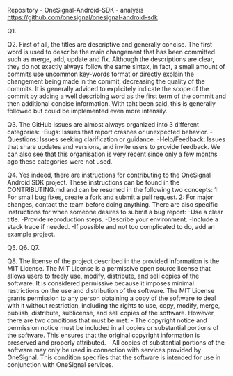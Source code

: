 Repository - OneSignal-Android-SDK - analysis
https://github.com/onesignal/onesignal-android-sdk

Q1.

Q2. First of all, the titles are descriptive and generally concise. The first word is used to describe the main changement that has been committed such as merge, add, update and fix. Although the descriptions are clear, they do not exactly always follow the same sintax, in fact, a small amount of commits use uncommon key-words format or directly explain the changement being made in the commit, decreasing the quality of the commits. It is generally adviced to explicitely indicate the scope of the commit by adding a well describing word as the first term of the commit and then additional concise information. With taht been said, this is generally followed but could be implemented even more intensily.

Q3. The GitHub issues are almost always organized into 3 different categories:
    -Bugs: Issues that report crashes or unexpected behavior.
    -Questions: Issues seeking clarification or guidance.
    -Help/Feedback: Issues that share updates and versions, and invite users to provide feedback.
    We can also see that this organisation is very recent since only a few months ago these categories were not used.
    
Q4. Yes indeed, there are instructions for contributing to the OneSignal Android SDK project. These instructions can be found in the CONTRIBUTING.md and can be resumed in the following two concepts:
    1: For small bug fixes, create a fork and submit a pull request.
    2: For major changes, contact the team before doing anything.
    There are also specific instructions for when someone desires to submit a bug report:
    -Use a clear title.
    -Provide reproduction steps.
    -Describe your environment.
    -Include a stack trace if needed.
    -If possible and not too complicated to do, add an example project.
    
Q5.
Q6.
Q7.

Q8. The license of the project described in the provided information is the MIT License. The MIT License is a permissive open source license that allows users to freely use, modify, distribute,   and sell copies of the software. It is considered permissive because it imposes minimal restrictions on the use and distribution of the software.
The MIT License grants permission to any person obtaining a copy of the software to deal with it without restriction, including the rights to use, copy, modify, merge, publish, distribute, sublicense, and sell copies of the software. However, there are two conditions that must be met:
    - The copyright notice and permission notice must be included in all copies or substantial portions of the software. This ensures that the original copyright information is preserved and             properly attributed.
    - All copies of substantial portions of the software may only be used in connection with services provided by OneSignal. This condition specifies that the software is intended for use in             conjunction with OneSignal services.
